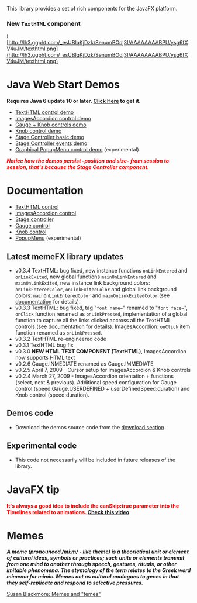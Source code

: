 This library provides a set of rich components for the JavaFX platform.

### New `TextHTML` component ###

![http://lh3.ggpht.com/_esUBlqKjDzk/SenumBOdj3I/AAAAAAAABPU/ysg6fXV4uJM/texthtml.png](http://lh3.ggpht.com/_esUBlqKjDzk/SenumBOdj3I/AAAAAAAABPU/ysg6fXV4uJM/texthtml.png)

# Java Web Start Demos #

**Requires Java 6 update 10 or later. [Click Here](http://www.java.com) to get it.**

  * [TextHTML control demo](http://javafxdemo.appspot.com/jfx/HTMLTest.jnlp)
  * [ImagesAccordion control demo](http://javafxdemo.appspot.com/jfx/imgFX.jnlp)
  * [Gauge + Knob controls demo](http://javafxdemo.appspot.com/jfx/democombo.jnlp)
  * [Knob control demo](http://javafxdemo.appspot.com/jfx/Knob.jnlp)
  * [Stage Controller basic demo](http://javafxdemo.appspot.com/jfx/stageController.jnlp)
  * [Stage Controller events demo](http://javafxdemo.appspot.com/jfx/stageControllerDemo.jnlp)
  * [Graphical PopupMenu control demo](http://javafxdemo.appspot.com/jfx/popupMenu.jnlp) (experimental)

<font color='red'><b><i>Notice how the demos persist -position and size- from session to session, that's because the Stage Controller component.</i></b></font>

# Documentation #

  * [TextHTML control](txthtmlIntro.md)
  * [ImagesAccordion control](accordIntro.md)
  * [Stage controller](stagecontrollercontrol.md)
  * [Gauge control](gaugeintro.md)
  * [Knob control](knobcontrol.md)
  * [PopupMenu](popupmenuIntro.md) (experimental)

## Latest memeFX library updates ##

  * v0.3.4 TextHTML: bug fixed, new instance functions `onLinkEntered` and `onLinkExited`, new global functions `mainOnLinkEntered` and `mainOnLinkExited`, new instance link background colors: `onLinkEnteredColor`, `onLinkExitedColor` and global link background colors: `mainOnLinkEnteredColor` and `mainOnLinkExitedColor` (see [documentation](txthtmlOptions.md) for details).
  * v0.3.3 TextHTML: bug fixed, tag "`font name=`" renamed to "`font face=`", `onClick` function renamed as `onLinkPressed`, implementation of a global function to capture all the links clicked accross all the TextHTML controls (see [documentation](txthtmlOptions.md) for details). ImagesAccordion: `onClick` item function renamed as `onLinkPressed`.
  * v0.3.2 TextHTML re-engineered code
  * v0.3.1 TextHTML bug fix
  * v0.3.0 **NEW HTML TEXT COMPONENT (TextHTML)**, ImagesAccordion now supports HTML text
  * v0.2.6 Gauge.INMEDIATE renamed as Gauge.IMMEDIATE
  * v0.2.5 April 7, 2009 - Cursor setup for ImagesAccordion & Knob controls
  * v0.2.4 March 27, 2009 - ImagesAccordion orientation + functions (select, next & previous). Additional speed configuration for Gauge control (speed:Gauge.USERDEFINED + userDefinedSpeed:duration) and Knob control (speed:duration).


## Demos code ##

  * Download the demos source code from the [download section](http://code.google.com/p/memefx/downloads/list).

## Experimental code ##

  * This code not necessarily will be included in future releases of the library.

# JavaFX tip #

<font color='red'><b>It's always a good idea to include the canSkip:true parameter into the Timelines related to animations. <a href='http://www.youtube.com/watch?v=DCD6HdP1hxQ'>Check this video</a></b></font>

# Memes #

**_A meme (pronounced /miːm/ - like theme) is a theorietical unit or element of cultural ideas, symbols or practices; such units or elements transmit from one mind to another through speech, gestures, rituals, or other imitable phenomena. The etymology of the term relates to the Greek word mimema for mimic. Memes act as cultural analogues to genes in that they self-replicate and respond to selective pressures._**

[Susan Blackmore: Memes and "temes"](http://www.youtube.com/watch?v=fQ_9-Qx5Hz4)